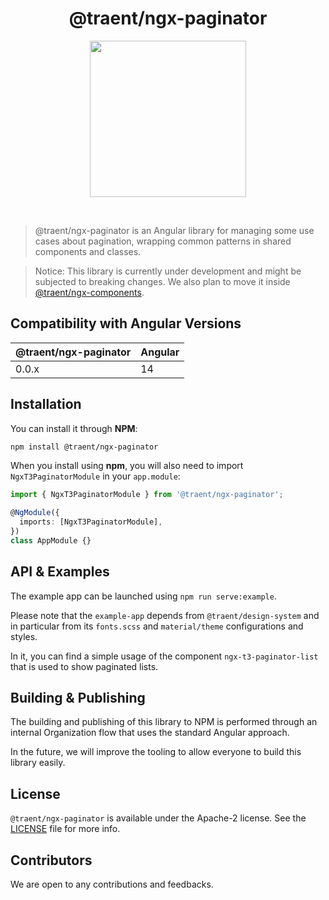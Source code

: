 <h1 align="center">
  @traent/ngx-paginator
</h1>

<p align="center">
  <img width="250px" height="auto" src="https://traent.com/wp-content/uploads/2022/07/logo-color.svg">
</p>

<br />

> @traent/ngx-paginator is an Angular library for managing some use cases about pagination, wrapping common patterns in shared components and classes.

> Notice: This library is currently under development and might be subjected to breaking changes. We also plan to move it inside [@traent/ngx-components](https://github.com/traent/ngx-components).

## Compatibility with Angular Versions

| @traent/ngx-paginator | Angular        |
| --------------------- | -------------- |
| 0.0.x                 | 14             |

## Installation

You can install it through **NPM**:

```bash
npm install @traent/ngx-paginator
```

When you install using **npm**, you will also need to import `NgxT3PaginatorModule` in your `app.module`:

```typescript
import { NgxT3PaginatorModule } from '@traent/ngx-paginator';

@NgModule({
  imports: [NgxT3PaginatorModule],
})
class AppModule {}
```

## API & Examples

The example app can be launched using `npm run serve:example`.

Please note that the `example-app` depends from `@traent/design-system` and in particular from its `fonts.scss` and `material/theme` configurations and styles.

In it, you can find a simple usage of the component `ngx-t3-paginator-list` that is used to show paginated lists.

## Building & Publishing

The building and publishing of this library to NPM is performed through an internal Organization flow that uses the standard Angular approach.

In the future, we will improve the tooling to allow everyone to build this library easily.

## License

`@traent/ngx-paginator` is available under the Apache-2 license. See the [LICENSE](./LICENSE) file for more info.

## Contributors

We are open to any contributions and feedbacks.
